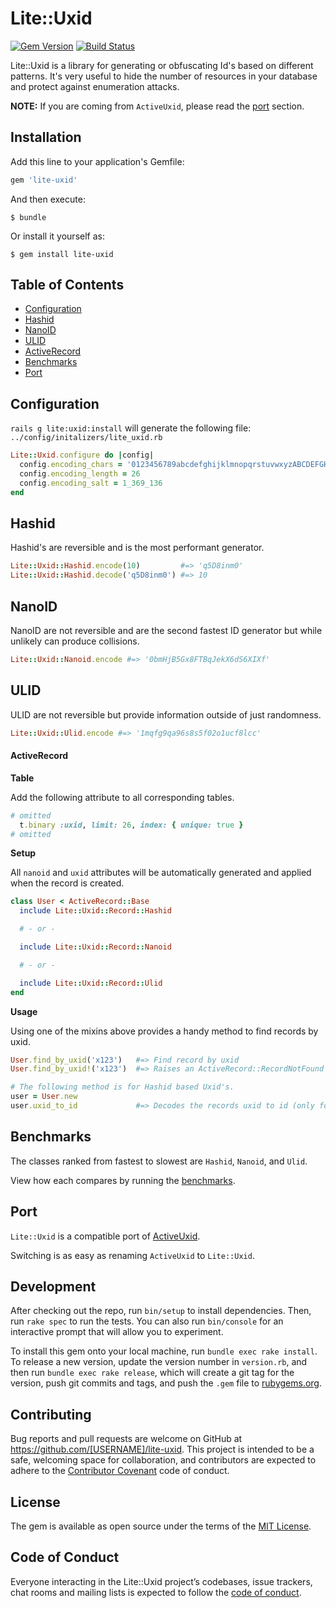# Lite::Uxid

[![Gem Version](https://badge.fury.io/rb/lite-uxid.svg)](http://badge.fury.io/rb/lite-uxid)
[![Build Status](https://travis-ci.org/drexed/lite-uxid.svg?branch=master)](https://travis-ci.org/drexed/lite-uxid)

Lite::Uxid is a library for generating or obfuscating Id's based on different patterns.
It's very useful to hide the number of resources in your database and protect against enumeration attacks.

**NOTE:** If you are coming from `ActiveUxid`, please read the [port](#port) section.

## Installation

Add this line to your application's Gemfile:

```ruby
gem 'lite-uxid'
```

And then execute:

    $ bundle

Or install it yourself as:

    $ gem install lite-uxid

## Table of Contents

* [Configuration](#configuration)
* [Hashid](#hashid)
* [NanoID](#nanoid)
* [ULID](#ulid)
* [ActiveRecord](#active_record)
* [Benchmarks](#benchmarks)
* [Port](#port)

## Configuration

`rails g lite:uxid:install` will generate the following file:
`../config/initalizers/lite_uxid.rb`

```ruby
Lite::Uxid.configure do |config|
  config.encoding_chars = '0123456789abcdefghijklmnopqrstuvwxyzABCDEFGHIJKLMNOPQRSTUVWXYZ'
  config.encoding_length = 26
  config.encoding_salt = 1_369_136
end
```

## Hashid

Hashid's are reversible and is the most performant generator.

```ruby
Lite::Uxid::Hashid.encode(10)         #=> 'q5D8inm0'
Lite::Uxid::Hashid.decode('q5D8inm0') #=> 10
```

## NanoID

NanoID are not reversible and are the second fastest ID generator but while unlikely can produce collisions.

```ruby
Lite::Uxid::Nanoid.encode #=> '0bmHjB5Gx8FTBqJekX6dS6XIXf'
```

## ULID

ULID are not reversible but provide information outside of just randomness.

```ruby
Lite::Uxid::Ulid.encode #=> '1mqfg9qa96s8s5f02o1ucf8lcc'
```

#### ActiveRecord

**Table**

Add the following attribute to all corresponding tables.

```ruby
# omitted
  t.binary :uxid, limit: 26, index: { unique: true }
# omitted
```

**Setup**

All `nanoid` and `uxid` attributes will be automatically generated and applied when the record is created.

```ruby
class User < ActiveRecord::Base
  include Lite::Uxid::Record::Hashid

  # - or -

  include Lite::Uxid::Record::Nanoid

  # - or -

  include Lite::Uxid::Record::Ulid
end
```

**Usage**

Using one of the mixins above provides a handy method to find records by uxid.

```ruby
User.find_by_uxid('x123')   #=> Find record by uxid
User.find_by_uxid!('x123')  #=> Raises an ActiveRecord::RecordNotFound error if not found

# The following method is for Hashid based Uxid's.
user = User.new
user.uxid_to_id             #=> Decodes the records uxid to id (only for Hashid based Id's)
```

## Benchmarks

The classes ranked from fastest to slowest are `Hashid`, `Nanoid`, and `Ulid`.

View how each compares by running the [benchmarks](https://github.com/drexed/lite-uxid/tree/master/benchmarks).

## Port

`Lite::Uxid` is a compatible port of [ActiveUxid](https://github.com/drexed/active_uxid).

Switching is as easy as renaming `ActiveUxid` to `Lite::Uxid`.

## Development

After checking out the repo, run `bin/setup` to install dependencies. Then, run `rake spec` to run the tests. You can also run `bin/console` for an interactive prompt that will allow you to experiment.

To install this gem onto your local machine, run `bundle exec rake install`. To release a new version, update the version number in `version.rb`, and then run `bundle exec rake release`, which will create a git tag for the version, push git commits and tags, and push the `.gem` file to [rubygems.org](https://rubygems.org).

## Contributing

Bug reports and pull requests are welcome on GitHub at https://github.com/[USERNAME]/lite-uxid. This project is intended to be a safe, welcoming space for collaboration, and contributors are expected to adhere to the [Contributor Covenant](http://contributor-covenant.org) code of conduct.

## License

The gem is available as open source under the terms of the [MIT License](https://opensource.org/licenses/MIT).

## Code of Conduct

Everyone interacting in the Lite::Uxid project’s codebases, issue trackers, chat rooms and mailing lists is expected to follow the [code of conduct](https://github.com/[USERNAME]/lite-uxid/blob/master/CODE_OF_CONDUCT.md).
